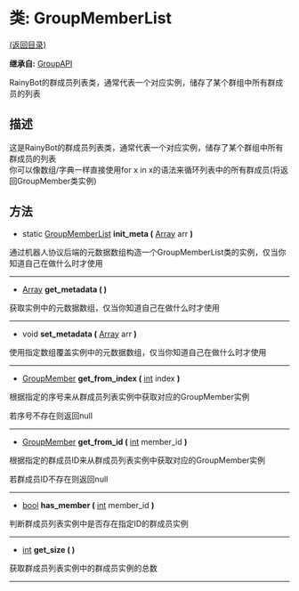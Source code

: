 # 类: GroupMemberList

[(返回目录)](./)

**继承自:** [GroupAPI](GroupAPI.md)

RainyBot的群成员列表类，通常代表一个对应实例，储存了某个群组中所有群成员的列表

## 描述

这是RainyBot的群成员列表类，通常代表一个对应实例，储存了某个群组中所有群成员的列表\
你可以像数组/字典一样直接使用for x in x的语法来循环列表中的所有群成员(将返回GroupMember类实例)

## 方法

* static [GroupMemberList](GroupMemberList.md) **init\_meta (** [Array](https://docs.godotengine.org/en/latest/classes/class\_array.html) arr **)**

通过机器人协议后端的元数据数组构造一个GroupMemberList类的实例，仅当你知道自己在做什么时才使用

***

* [Array](https://docs.godotengine.org/en/latest/classes/class\_array.html) **get\_metadata ( )**

获取实例中的元数据数组，仅当你知道自己在做什么时才使用

***

* void **set\_metadata (** [Array](https://docs.godotengine.org/en/latest/classes/class\_array.html) arr **)**

使用指定数组覆盖实例中的元数据数组，仅当你知道自己在做什么时才使用

***

* [GroupMember](GroupMember.md) **get\_from\_index (** [int](https://docs.godotengine.org/en/latest/classes/class\_int.html) index **)**

根据指定的序号来从群成员列表实例中获取对应的GroupMember实例

若序号不存在则返回null

***

* [GroupMember](GroupMember.md) **get\_from\_id (** [int](https://docs.godotengine.org/en/latest/classes/class\_int.html) member\_id **)**

根据指定的群成员ID来从群成员列表实例中获取对应的GroupMember实例

若群成员ID不存在则返回null

***

* [bool](https://docs.godotengine.org/en/latest/classes/class\_bool.html) **has\_member (** [int](https://docs.godotengine.org/en/latest/classes/class\_int.html) member\_id **)**

判断群成员列表实例中是否存在指定ID的群成员实例

***

* [int](https://docs.godotengine.org/en/latest/classes/class\_int.html) **get\_size ( )**

获取群成员列表实例中的群成员实例的总数

***
